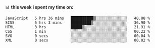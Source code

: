 📊 **this week i spent my time on:**
<!--START_SECTION:waka-->

```text
JavaScript   5 hrs 36 mins   ██████████▒░░░░░░░░░░░░░░   40.88 %
SCSS         5 hrs 3 mins    █████████▒░░░░░░░░░░░░░░░   36.90 %
HTML         3 hrs           █████▒░░░░░░░░░░░░░░░░░░░   21.91 %
CSS          1 min           ░░░░░░░░░░░░░░░░░░░░░░░░░   00.22 %
SVG          0 secs          ░░░░░░░░░░░░░░░░░░░░░░░░░   00.04 %
XML          0 secs          ░░░░░░░░░░░░░░░░░░░░░░░░░   00.02 %
```

<!--END_SECTION:waka-->
